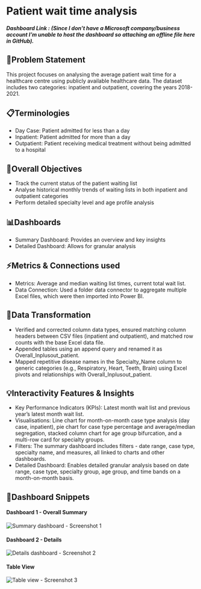 
#  Patient wait time analysis

##### Dashboard Link : (Since I don’t have a Microsoft company/business account I’m unable to host the dashboard so attaching an offline file here in GitHub). 

## 📝Problem Statement

This project focuses on analysing the average patient wait time for a healthcare centre using publicly available healthcare data. The dataset includes two categories: inpatient and outpatient, covering the years 2018-2021.

## 📋Terminologies

- Day Case: Patient admitted for less than a day
- Inpatient: Patient admitted for more than a day
- Outpatient: Patient receiving medical treatment without being admitted to a hospital

## 🎯Overall Objectives
- Track the current status of the patient waiting list
- Analyse historical monthly trends of waiting lists in both  inpatient and outpatient categories
- Perform detailed specialty level and age profile analysis

## 📊Dashboards
- Summary Dashboard: Provides an overview and key insights
- Detailed Dashboard: Allows for granular analysis

## ⚡Metrics & Connections used
- Metrics: Average and median waiting list times, current total wait list.
- Data Connection: Used a folder data connector to aggregate multiple Excel files, which were then imported into Power BI.

## 🔎Data Transformation
- Verified and corrected column data types, ensured matching column headers between CSV files (inpatient and outpatient), and matched row counts with the base Excel data file.
- Appended tables using an append query and renamed it as Overall_Inplusout_patient.
- Mapped repetitive disease names in the Specialty_Name column to generic categories (e.g., Respiratory, Heart, Teeth, Brain) using Excel pivots and relationships with Overall_Inplusout_patient.

## 💡Interactivity Features & Insights
- Key Performance Indicators (KPIs): Latest month wait list and previous year’s latest month wait list.
- Visualisations: Line chart for month-on-month case type analysis (day case, inpatient), pie chart for case type percentage and average/median segregation, stacked column chart for age group bifurcation, and a multi-row card for specialty groups.
- Filters: The summary dashboard includes filters - date range, case type, specialty name, and measures, all linked to charts and other dashboards.
- Detailed Dashboard: Enables detailed granular analysis based on date range, case type, specialty group, age group, and time bands on a month-on-month basis.

## 📸Dashboard Snippets

#### Dashboard 1 - Overall Summary
![Summary dashboard - Screenshot 1](https://github.com/user-attachments/assets/1baf7ea2-7a47-41f2-8131-bdb91c8a14fd)

#### Dashboard 2 - Details
![Details dashboard - Screenshot 2](https://github.com/user-attachments/assets/2e36fdc3-2024-42da-807f-ce881095156d)

#### Table View
![Table view - Screenshot 3](https://github.com/user-attachments/assets/7665d2b9-25bd-4f17-9068-046f517a79b0)
